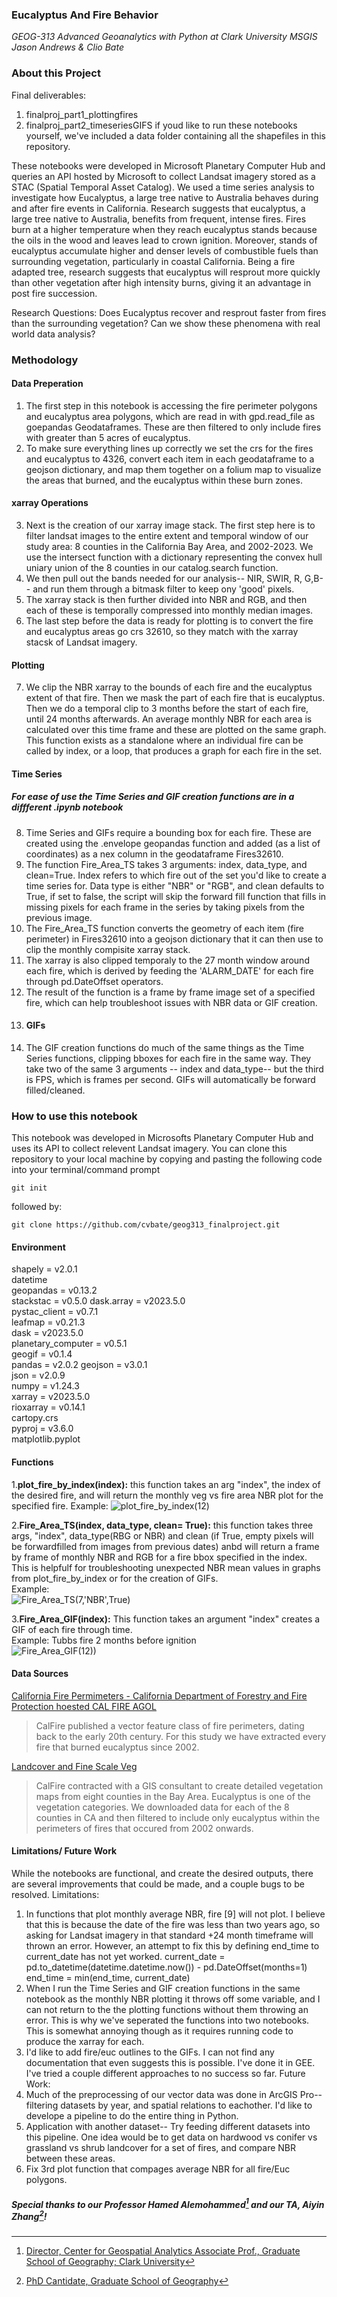 ### **Eucalyptus And Fire Behavior**
*GEOG-313 Advanced Geoanalytics with Python at Clark University MSGIS*   
*Jason Andrews & Clio Bate*

### About this Project
Final deliverables:  
1. finalproj_part1_plottingfires
2. finalproj_part2_timeseriesGIFS
if youd like to run these notebooks yourself, we've included a data folder containing all the shapefiles in this repository. 
  
These notebooks were developed in Microsoft Planetary Computer Hub and queries an API hosted by Microsoft to collect Landsat imagery stored as a STAC (Spatial Temporal Asset Catalog).
We used a time series analysis to investigate how Eucalyptus, a large tree native to Australia behaves during and after fire events in California. Research suggests that eucalyptus, a large tree native to Australia, benefits from frequent, intense fires. Fires burn at a higher temperature when they reach eucalyptus stands because the oils in the wood and leaves lead to crown ignition. Moreover, stands of eucalyptus accumulate higher and denser levels of combustible fuels than surrounding vegetation, particularly in coastal California.
Being a fire adapted tree, research suggests that eucalyptus will resprout more quickly than other vegetation after high intensity burns, giving it an advantage in post fire succession. 

Research Questions:
Does Eucalyptus recover and resprout faster from fires than the surrounding vegetation?
Can we show these phenomena with real world data analysis?


### Methodology  
#### Data Preperation
1. The first step in this notebook is accessing the fire perimeter polygons and eucalyptus area polygons, which are read in with gpd.read_file as goepandas Geodataframes. These are then filtered to only include fires with greater than 5 acres of eucalyptus.
2. To make sure everything lines up correctly we set the crs for the fires and eucalyptus to 4326, convert each item in each geodataframe to a geojson dictionary, and map them together on a folium map to visualize the areas that burned, and the eucalyptus within these burn zones.
#### xarray Operations
3. Next is the creation of our xarray image stack. The first step here is to filter landsat images to the entire extent and temporal window of our study area: 8 counties in the California Bay Area, and 2002-2023. We use the intersect function with a dictionary representing the convex hull uniary union of the 8 counties in our catalog.search function. 
4. We then pull out the bands needed for our analysis-- NIR, SWIR, R, G,B-- and run them through a bitmask filter to keep ony 'good' pixels.
5. The xarray stack is then further divided into NBR and RGB, and then each of these is temporally compressed into monthly median images.
6. The last step before the data is ready for plotting is to convert the fire and eucalyptus areas go crs 32610, so they match with the xarray stacsk of Landsat imagery.
#### Plotting
7. We clip the NBR xarray to the bounds of each fire and the eucalyptus extent of that fire. Then we mask the part of each fire that is eucalyptus. Then we do a temporal clip to 3 months before the start of each fire, until 24 months afterwards. An average monthly NBR for each area is calculated over this time frame and these are plotted on the same graph. This function exists as a standalone where an individual fire can be called by index, or a loop, that produces a graph for each fire in the set.
#### Time Series
##### For ease of use the Time Series and GIF creation functions are in a diffferent .ipynb notebook
8. Time Series and GIFs require a bounding box for each fire. These are created using the .envelope geopandas function and added (as a list of coordinates) as a nex column in the geodataframe Fires32610.
9. The function Fire_Area_TS takes 3 arguments: index, data_type, and clean=True. Index refers to which fire out of the set you'd like to create a time series for. Data type is either "NBR" or "RGB", and clean defaults to True, if set to false, the script will skip the forward fill function that fills in missing pixels for each frame in the series by taking pixels from the previous image.
10. The Fire_Area_TS function converts the geometry of each item (fire perimeter) in Fires32610 into a geojson dictionary that it can then use to clip the monthly compisite xarray stack.
11. The xarray is also clipped temporaly to the 27 month window around each fire, which is derived by feeding the 'ALARM_DATE' for each fire through pd.DateOffset operators.
12. The result of the function is a frame by frame image set of a specified fire, which can help troubleshoot issues with NBR data or GIF creation.
13. #### GIFs
14. The GIF creation functions do much of the same things as the Time Series functions, clipping bboxes for each fire in the same way. They take two of the same 3 arguments -- index and data_type-- but the third is FPS, which is frames per second. GIFs will automatically be forward filled/cleaned.

### How to use this notebook
This notebook was developed in Microsofts Planetary Computer Hub and uses its API to collect relevent Landsat imagery.
You can clone this repository to your local machine by copying and pasting the following code into your terminal/command prompt  
```
git init
```
followed by:  
```
git clone https://github.com/cvbate/geog313_finalproject.git
```
#### Environment
shapely = v2.0.1    
datetime  
geopandas = v0.13.2  
stackstac = v0.5.0 
dask.array = v2023.5.0  
pystac_client = v0.7.1  
leafmap = v0.21.3  
dask = v2023.5.0  
planetary_computer = v0.5.1   
geogif = v0.1.4  
pandas = v2.0.2
geojson = v3.0.1  
json = v2.0.9  
numpy = v1.24.3  
xarray = v2023.5.0  
rioxarray = v0.14.1  
cartopy.crs  
pyproj = v3.6.0  
matplotlib.pyplot  

#### Functions
1.**plot_fire_by_index(index):** this function takes an arg "index", the index of the desired fire, and will return the monthly veg vs fire area NBR plot for the specified fire. Example: 
![plot_fire_by_index(12)](https://github.com/cvbate/geog313_finalproject/blob/25e5adec061983f7d14ca93135d9d6e404798973/example_images/plot_fire_by_index_example.png)  

2.**Fire_Area_TS(index, data_type, clean= True):**  this function takes three args, "index", data_type(RBG or NBR) and clean (if True, empty pixels will be forwardfilled from images from previous dates) anbd will return a frame by frame of monthly NBR and RGB for a fire bbox specified in the index. This is helpfulf for troubleshooting unexpected NBR mean values in graphs from plot_fire_by_index or for the creation of GIFs.  
Example:   
![Fire_Area_TS(7,'NBR',True)](https://github.com/cvbate/geog313_finalproject/blob/d32a3f0d578e5762b55de41c25ba5f79d234dac6/example_images/Fire_area_TS_example.png)  

3.**Fire_Area_GIF(index):** This function takes an argument "index" creates a GIF of each fire through time.  
Example: Tubbs fire 2 months before ignition   
![Fire_Area_GIF(12))](https://github.com/cvbate/geog313_finalproject/blob/3f09235d6136524a02e8c7348b597652a44c2ad5/example_images/Fire_Area_GIF_example_tubbs.jpeg) 

#### Data Sources
[California Fire Permimeters - California Department of Forestry and Fire Protection hoested CAL FIRE AGOL](https://gis.data.ca.gov/maps/e3802d2abf8741a187e73a9db49d68fe)  
> CalFire published a vector feature class of fire perimeters, dating back to the early 20th century. For this study we have extracted every fire that burned eucalyptus since 2002.
  
[Landcover and Fine Scale Veg](https://pacificvegmap.org/data-downloads/)  
> CalFire contracted with a GIS consultant to create detailed vegetation maps from eight counties in the Bay Area. Eucalyptus is one of the vegetation categories. We downloaded data for each of the 8 counties in CA and then filtered to include only eucalyptus within the perimeters of fires that occured from 2002 onwards.


#### Limitations/ Future Work
While the notebooks are functional, and create the desired outputs, there are several improvements that could be made, and a couple bugs to be resolved.
Limitations:
1. In functions that plot monthly average NBR, fire [9] will not plot. I believe that this is because the date of the fire was less than two years ago, so asking for Landsat imagery in that standard +24 month timeframe will thrown an error. However, an attempt to fix this by defining end_time to current_date has not yet worked.
   current_date = pd.to_datetime(datetime.datetime.now()) - pd.DateOffset(months=1)
   end_time = min(end_time, current_date)
2. When I run the Time Series and GIF creation functions in the same notebook as the monthly NBR plotting it throws off some variable, and I can not return to the the plotting functions without them throwing an error. This is why we've seperated the functions into two notebooks. This is somewhat annoying though as it requires running code to produce the xarray for each.
3. I'd like to add fire/euc outlines to the GIFs. I can not find any documentation that even suggests this is possible. I've done it in GEE. I've tried a couple different approaches to no success so far. 
Future Work:
1. Much of the preprocessing of our vector data was done in ArcGIS Pro-- filtering datasets by year, and spatial relations to eachother. I'd like to develope a pipeline to do the entire thing in Python.
2. Application with another dataset-- Try feeding different datasets into this pipeline. One idea would be to get data on hardwood vs conifer vs grassland vs shrub landcover for a set of fires, and compare NBR between these areas. 
3. Fix 3rd plot function that compages average NBR for all fire/Euc polygons. 

##### Special thanks to our Professor Hamed Alemohammed[^1] and our TA, Aiyin Zhang[^2]!
  
[^1]: [Director, Center for Geospatial Analytics Associate Prof., Graduate School of Geography; Clark University](https://github.com/HamedAlemo)
[^2]: [PhD Cantidate, Graduate School of Geography](https://github.com/zay1996)
